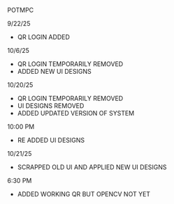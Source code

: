 POTMPC

9/22/25
- QR LOGIN ADDED

10/6/25
- QR LOGIN TEMPORARILY REMOVED
- ADDED NEW UI DESIGNS

10/20/25
- QR LOGIN TEMPORARILY REMOVED
- UI DESIGNS REMOVED
- ADDED UPDATED VERSION OF SYSTEM

10:00 PM
- RE ADDED UI DESIGNS

10/21/25
- SCRAPPED OLD UI AND APPLIED NEW UI DESIGNS

6:30 PM
- ADDED WORKING QR BUT OPENCV NOT YET
